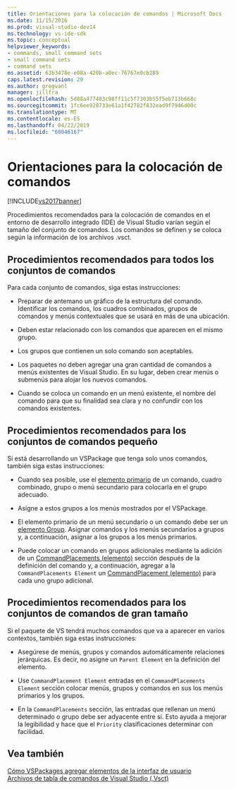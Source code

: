 ```yaml
---
title: Orientaciones para la colocación de comandos | Microsoft Docs
ms.date: 11/15/2016
ms.prod: visual-studio-dev14
ms.technology: vs-ide-sdk
ms.topic: conceptual
helpviewer_keywords:
- commands, small command sets
- small command sets
- command sets
ms.assetid: 63b3478e-e08a-420b-a0ec-76767e0cb289
caps.latest.revision: 29
ms.author: gregvanl
manager: jillfra
ms.openlocfilehash: 5d88a477403c98ff11c5f7303b55f5eb713b668c
ms.sourcegitcommit: 1fc6ee928733e61a1f42782f832ead9f7946d00c
ms.translationtype: MT
ms.contentlocale: es-ES
ms.lasthandoff: 04/22/2019
ms.locfileid: "60046167"
---
```

# <a name="command-placement-guidelines"></a>Orientaciones para la colocación de comandos
[!INCLUDE[vs2017banner](../../includes/vs2017banner.md)]

Procedimientos recomendados para la colocación de comandos en el entorno de desarrollo integrado (IDE) de Visual Studio varían según el tamaño del conjunto de comandos. Los comandos se definen y se coloca según la información de los archivos .vsct.  
  
## <a name="best-practices-for-all-command-sets"></a>Procedimientos recomendados para todos los conjuntos de comandos  
 Para cada conjunto de comandos, siga estas instrucciones:  
  
- Preparar de antemano un gráfico de la estructura del comando. Identificar los comandos, los cuadros combinados, grupos de comandos y menús contextuales que se usará en más de una ubicación.  
  
- Deben estar relacionado con los comandos que aparecen en el mismo grupo.  
  
- Los grupos que contienen un solo comando son aceptables.  
  
- Los paquetes no deben agregar una gran cantidad de comandos a menús existentes de Visual Studio. En su lugar, deben crear menús o submenús para alojar los nuevos comandos.  
  
- Cuando se coloca un comando en un menú existente, el nombre del comando para que su finalidad sea clara y no confundir con los comandos existentes.  
  
## <a name="best-practices-for-small-command-sets"></a>Procedimientos recomendados para los conjuntos de comandos pequeño  
 Si está desarrollando un VSPackage que tenga solo unos comandos, también siga estas instrucciones:  
  
- Cuando sea posible, use el [elemento primario](../../extensibility/parent-element.md) de un comando, cuadro combinado, grupo o menú secundario para colocarla en el grupo adecuado.  
  
- Asigne a estos grupos a los menús mostrados por el VSPackage.  
  
- El elemento primario de un menú secundario o un comando debe ser un [elemento Group](../../extensibility/group-element.md). Asignar comandos y los menús secundarios a grupos y, a continuación, asignar a los grupos a los menús primarios.  
  
- Puede colocar un comando en grupos adicionales mediante la adición de un [CommandPlacements (elemento)](../../extensibility/commandplacements-element.md) sección después de la definición del comando y, a continuación, agregar a la `CommandPlacements Element` un [CommandPlacement (elemento)](../../extensibility/commandplacement-element.md) para cada uno grupo adicional.  
  
## <a name="best-practices-for-large-command-sets"></a>Procedimientos recomendados para los conjuntos de comandos de gran tamaño  
 Si el paquete de VS tendrá muchos comandos que va a aparecer en varios contextos, también siga estas instrucciones:  
  
- Asegúrese de menús, grupos y comandos automáticamente relaciones jerárquicas. Es decir, no asigne un `Parent Element` en la definición del elemento.  
  
- Use `CommandPlacement Element` entradas en el `CommandPlacements Element` sección colocar menús, grupos y comandos en sus los menús primarios y los grupos.  
  
- En la `CommandPlacements` sección, las entradas que rellenan un menú determinado o grupo debe ser adyacente entre sí. Esto ayuda a mejorar la legibilidad y hace que el `Priority` clasificaciones determinar con facilidad.  
  
## <a name="see-also"></a>Vea también  
 [Cómo VSPackages agregar elementos de la interfaz de usuario](../../extensibility/internals/how-vspackages-add-user-interface-elements.md)   
 [Archivos de tabla de comandos de Visual Studio (.Vsct)](../../extensibility/internals/visual-studio-command-table-dot-vsct-files.md)
